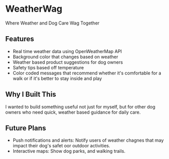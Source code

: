 # WeatherWag

Where Weather and Dog Care Wag Together

## Features
- Real time weather data using OpenWeatherMap API
- Background color that changes based on weather
- Weather based product suggestions for dog owners
- Safety tips based off temperature
- Color coded messages that recommend whether it's comfortable for a walk or if it's better to stay inside and play

## Why I Built This

I wanted to build something useful not just for myself, but for other dog owners who need quick, weather based guidance for daily care.

## Future Plans
- Push notifications and alerts: Notify users of weather chagnes that may impact their dog's safet oor outdoor activities.
- Interactive maps: Show dog parks, and walking trails.
